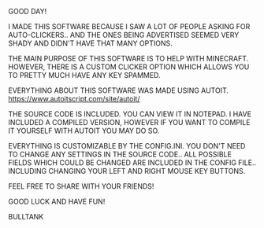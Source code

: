 GOOD DAY!

I MADE THIS SOFTWARE BECAUSE I SAW A LOT OF PEOPLE ASKING FOR AUTO-CLICKERS.. AND THE ONES BEING ADVERTISED SEEMED VERY SHADY AND DIDN'T HAVE THAT MANY OPTIONS.

THE MAIN PURPOSE OF THIS SOFTWARE IS TO HELP WITH MINECRAFT. HOWEVER, THERE IS A CUSTOM CLICKER OPTION WHICH ALLOWS YOU TO PRETTY MUCH HAVE ANY KEY SPAMMED.

EVERYTHING ABOUT THIS SOFTWARE WAS MADE USING AUTOIT. https://www.autoitscript.com/site/autoit/

THE SOURCE CODE IS INCLUDED. YOU CAN VIEW IT IN NOTEPAD. I HAVE INCLUDED A COMPILED VERSION, HOWEVER IF YOU WANT TO COMPILE IT YOURSELF WITH AUTOIT YOU MAY DO SO.

EVERYTHING IS CUSTOMIZABLE BY THE CONFIG.INI. YOU DON'T NEED TO CHANGE ANY SETTINGS IN THE SOURCE CODE.. ALL POSSIBLE FIELDS WHICH COULD BE CHANGED ARE INCLUDED IN THE
CONFIG FILE.. INCLUDING CHANGING YOUR LEFT AND RIGHT MOUSE KEY BUTTONS.

FEEL FREE TO SHARE WITH YOUR FRIENDS!

GOOD LUCK AND HAVE FUN!

BULLTANK
